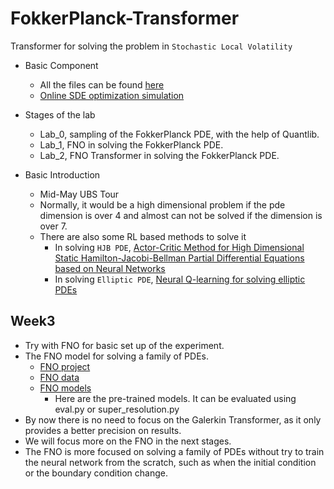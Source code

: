 # FokkerPlanck-Transformer

Transformer for solving the problem in `Stochastic Local Volatility`
* Basic Component
  * All the files can be found [here](https://drive.google.com/drive/folders/1tUCTlFCo_-FoiCj-LkJdOsZrlSSq4mTe?usp=sharing)
  * [Online SDE optimization simulation](https://drive.google.com/file/d/1QRuUF7aWUdJ25q0jIrGUu63Mn1ohrIMp/view)
* Stages of the lab
  * Lab_0, sampling of the FokkerPlanck PDE, with the help of Quantlib.
  * Lab_1, FNO in solving the FokkerPlanck PDE.
  * Lab_2, FNO Transformer in solving the FokkerPlanck PDE.

* Basic Introduction
  * Mid-May UBS Tour
  * Normally, it would be a high dimensional problem if the pde dimension is over 4 and almost can not be solved if the dimension is over 7.
  * There are also some RL based methods to solve it
    * In solving `HJB PDE`, [Actor-Critic Method for High Dimensional Static Hamilton-Jacobi-Bellman Partial Differential Equations based on Neural Networks](https://drive.google.com/file/d/1HaaCSM7JVOiG9VpH0m72fsYW_urPEwsb/view?usp=sharing)   
    * In solving `Elliptic PDE`, [Neural Q-learning for solving elliptic PDEs](https://drive.google.com/file/d/1rh6Syg8r4UgnDKIBX7bOw2zkC_4DDMF6/view?usp=sharing)

## Week3
* Try with FNO for basic set up of the experiment.
* The FNO model for solving a family of PDEs.
  * [FNO project](https://github.com/zongyi-li/fourier_neural_operator)
  * [FNO    data](https://drive.google.com/drive/folders/1LfmrsIw6Wo_vbYhy3Azr4KVK8FeZDLT8?usp=sharing) 
  * [FNO models](https://drive.google.com/drive/folders/1pxQeQhE-M9OGbVIHr35fid4CDquXFWa-?usp=sharing)
    * Here are the pre-trained models. It can be evaluated using eval.py or super_resolution.py
* By now there is no need to focus on the Galerkin Transformer, as it only provides a better precision on results.
* We will focus more on the FNO in the next stages.
* The FNO is more focused on solving a family of PDEs without try to train the neural network from the scratch, such as when the initial condition or the boundary condition change.
